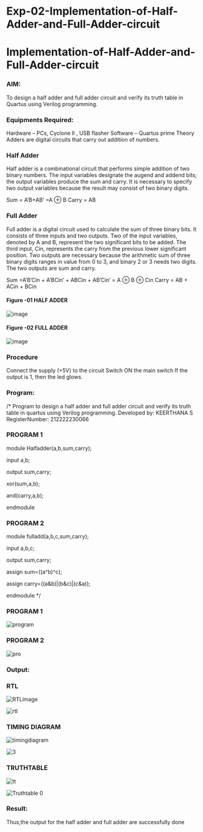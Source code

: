 # Exp-02-Implementation-of-Half-Adder-and-Full-Adder-circuit

# Implementation-of-Half-Adder-and-Full-Adder-circuit
### AIM:
To design a half adder and full adder circuit and verify its truth table in Quartus using Verilog programming.

### Equipments Required:
Hardware – PCs, Cyclone II , USB flasher
Software – Quartus prime
Theory
Adders are digital circuits that carry out addition of numbers.

### Half Adder
Half adder is a combinational circuit that performs simple addition of two binary numbers. The input variables designate the augend and addend bits; the output variables produce the sum and carry. It is necessary to specify two output variables because the result may consist of two binary digits.

Sum = A’B+AB’ =A ⊕ B Carry = AB

### Full Adder
Full adder is a digital circuit used to calculate the sum of three binary bits. It consists of three inputs and two outputs. Two of the input variables, denoted by A and B, represent the two significant bits to be added. The third input, Cin, represents the carry from the previous lower significant position. Two outputs are necessary because the arithmetic sum of three binary digits ranges in value from 0 to 3, and binary 2 or 3 needs two digits. The two outputs are sum and carry.

Sum =A’B’Cin + A’BCin’ + ABCin + AB’Cin’ = A ⊕ B ⊕ Cin Carry = AB + ACin + BCin
#### Figure -01 HALF ADDER 

 ![image](https://user-images.githubusercontent.com/36288975/163552156-a13e5a56-c638-4110-97d9-8896907c8d25.png)

#### Figure -02 FULL ADDER 

![image](https://user-images.githubusercontent.com/36288975/163552057-b3547877-6d07-45b4-b7e0-bcfebfad9e1d.png)

### Procedure

Connect the supply (+5V) to the circuit
Switch ON the main switch
If the output is 1, then the led glows.
### Program:
/*
Program to design a half adder and full adder circuit and verify its truth table in quartus using Verilog programming.
Developed by: KEERTHANA S
RegisterNumber:  212222230066

### PROGRAM 1

module Halfadder(a,b,sum,carry);

input a,b;

output sum,carry;

xor(sum,a,b);

and(carry,a,b);

endmodule
### PROGRAM 2

module fulladd(a,b,c,sum,carry);

input a,b,c;

output sum,carry;

assign sum=((a^b)^c);

assign carry=((a&b)|(b&c)|(c&a));

endmodule 
*/
### PROGRAM 1
![program](https://user-images.githubusercontent.com/119477890/231781764-7367e74e-e5b4-43e7-ae9e-edac536dda01.png)
### PROGRAM 2
![pro](https://user-images.githubusercontent.com/119477890/231781861-011c8a31-0ff2-4391-8743-e2a5b285a21a.png)


### Output:

### RTL
![RTLimage](https://user-images.githubusercontent.com/119477890/231782927-5bba3bb8-248e-4df9-ab35-e207a5f0529a.png)

![rtl](https://user-images.githubusercontent.com/119477890/231782977-20459559-0640-4ca9-b810-048ac653fb0a.png)


### TIMING DIAGRAM
![timingdiagram](https://user-images.githubusercontent.com/119477890/231782327-6a234474-ab16-4122-a81c-6f8aa1ad210b.png)

![3](https://user-images.githubusercontent.com/119477890/231784708-18155313-2813-4876-bd6a-f79867a98805.png)


### TRUTHTABLE
![tt](https://user-images.githubusercontent.com/119477890/231782570-d4fef1b3-7cd1-45ed-8683-a575e4b73560.png)

![Truthtable 0](https://user-images.githubusercontent.com/119477890/231782429-f5975890-917b-4c9c-a391-787ade6a941b.png)

### Result:
Thus,the output for the half adder and full adder are successfully done
